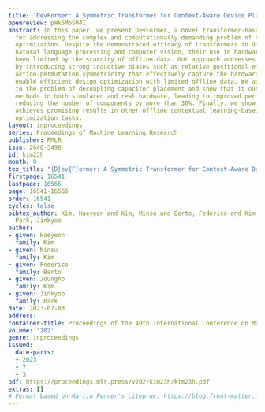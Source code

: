 ```yaml
---
title: 'DevFormer: A Symmetric Transformer for Context-Aware Device Placement'
openreview: pWk5MoS04I
abstract: In this paper, we present DevFormer, a novel transformer-based architecture
  for addressing the complex and computationally demanding problem of hardware design
  optimization. Despite the demonstrated efficacy of transformers in domains including
  natural language processing and computer vision, their use in hardware design has
  been limited by the scarcity of offline data. Our approach addresses this limitation
  by introducing strong inductive biases such as relative positional embeddings and
  action-permutation symmetricity that effectively capture the hardware context and
  enable efficient design optimization with limited offline data. We apply DevFormer
  to the problem of decoupling capacitor placement and show that it outperforms state-of-the-art
  methods in both simulated and real hardware, leading to improved performances while
  reducing the number of components by more than 30%. Finally, we show that our approach
  achieves promising results in other offline contextual learning-based combinatorial
  optimization tasks.
layout: inproceedings
series: Proceedings of Machine Learning Research
publisher: PMLR
issn: 2640-3498
id: kim23h
month: 0
tex_title: "{D}ev{F}ormer: A Symmetric Transformer for Context-Aware Device Placement"
firstpage: 16541
lastpage: 16566
page: 16541-16566
order: 16541
cycles: false
bibtex_author: Kim, Haeyeon and Kim, Minsu and Berto, Federico and Kim, Joungho and
  Park, Jinkyoo
author:
- given: Haeyeon
  family: Kim
- given: Minsu
  family: Kim
- given: Federico
  family: Berto
- given: Joungho
  family: Kim
- given: Jinkyoo
  family: Park
date: 2023-07-03
address: 
container-title: Proceedings of the 40th International Conference on Machine Learning
volume: '202'
genre: inproceedings
issued:
  date-parts:
  - 2023
  - 7
  - 3
pdf: https://proceedings.mlr.press/v202/kim23h/kim23h.pdf
extras: []
# Format based on Martin Fenner's citeproc: https://blog.front-matter.io/posts/citeproc-yaml-for-bibliographies/
---
```

